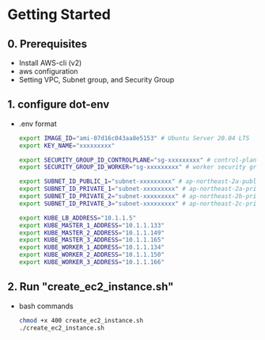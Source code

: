 
# Getting Started

## 0. Prerequisites
* Install AWS-cli (v2)
* aws configuration
* Setting VPC, Subnet group, and Security Group

## 1. configure dot-env
* .env format
    ```sh
    export IMAGE_ID="ami-07d16c043aa8e5153" # Ubuntu Server 20.04 LTS
    export KEY_NAME="xxxxxxxxx"

    export SECURITY_GROUP_ID_CONTROLPLANE="sg-xxxxxxxxx" # control-plane security group
    export SECURITY_GROUP_ID_WORKER="sg-xxxxxxxxx" # worker security group

    export SUBNET_ID_PUBLIC_1="subnet-xxxxxxxxx" # ap-northeast-2a-public 10.1.1.0/28
    export SUBNET_ID_PRIVATE_1="subnet-xxxxxxxxx" # ap-northeast-2a-private 10.1.1.128/28
    export SUBNET_ID_PRIVATE_2="subnet-xxxxxxxxx" # ap-northeast-2b-private 10.1.1.144/28
    export SUBNET_ID_PRIVATE_3="subnet-xxxxxxxxx" # ap-northeast-2c-private 10.1.1.160/28

    export KUBE_LB_ADDRESS="10.1.1.5"
    export KUBE_MASTER_1_ADDRESS="10.1.1.133"
    export KUBE_MASTER_2_ADDRESS="10.1.1.149"
    export KUBE_MASTER_3_ADDRESS="10.1.1.165"
    export KUBE_WORKER_1_ADDRESS="10.1.1.134"
    export KUBE_WORKER_2_ADDRESS="10.1.1.150"
    export KUBE_WORKER_3_ADDRESS="10.1.1.166"
    ```


## 2. Run "create_ec2_instance.sh"
* bash commands
    ```sh
    chmod +x 400 create_ec2_instance.sh
    ./create_ec2_instance.sh
    ```